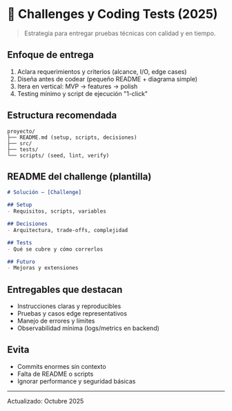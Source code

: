 # 🧩 Challenges y Coding Tests (2025)

> Estrategia para entregar pruebas técnicas con calidad y en tiempo.

## Enfoque de entrega
1) Aclara requerimientos y criterios (alcance, I/O, edge cases)
2) Diseña antes de codear (pequeño README + diagrama simple)
3) Itera en vertical: MVP → features → polish
4) Testing mínimo y script de ejecución "1-click"

## Estructura recomendada
```
proyecto/
├── README.md (setup, scripts, decisiones)
├── src/
├── tests/
└── scripts/ (seed, lint, verify)
```

## README del challenge (plantilla)
```markdown
# Solución – [Challenge]

## Setup
- Requisitos, scripts, variables

## Decisiones
- Arquitectura, trade-offs, complejidad

## Tests
- Qué se cubre y cómo correrlos

## Futuro
- Mejoras y extensiones
```

## Entregables que destacan
- Instrucciones claras y reproducibles
- Pruebas y casos edge representativos
- Manejo de errores y límites
- Observabilidad mínima (logs/metrics en backend)

## Evita
- Commits enormes sin contexto
- Falta de README o scripts
- Ignorar performance y seguridad básicas

---

Actualizado: Octubre 2025

